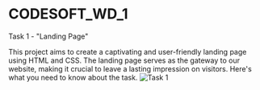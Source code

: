 # CODESOFT_WD_1
Task 1 - "Landing Page"

This project aims to create a captivating and user-friendly landing page using HTML and CSS. The landing page serves as the gateway to our website, making it crucial to leave a lasting impression on visitors. Here's what you need to know about the task.
![Task 1](https://github.com/user-attachments/assets/eea10662-2db2-456c-9e9a-999550e44c97)
